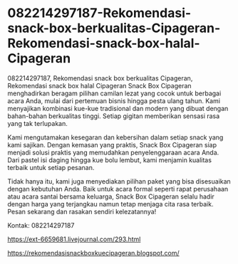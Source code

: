 # 082214297187-Rekomendasi-snack-box-berkualitas-Cipageran-Rekomendasi-snack-box-halal-Cipageran
082214297187, Rekomendasi snack box berkualitas Cipageran, Rekomendasi snack box halal Cipageran
Snack Box Cipageran menghadirkan beragam pilihan camilan lezat yang cocok untuk berbagai acara Anda, mulai dari pertemuan bisnis hingga pesta ulang tahun. Kami menyajikan kombinasi kue-kue tradisional dan modern yang dibuat dengan bahan-bahan berkualitas tinggi. Setiap gigitan memberikan sensasi rasa yang tak terlupakan.

Kami mengutamakan kesegaran dan kebersihan dalam setiap snack yang kami sajikan. Dengan kemasan yang praktis, Snack Box Cipageran siap menjadi solusi praktis yang memudahkan penyelenggaraan acara Anda. Dari pastel isi daging hingga kue bolu lembut, kami menjamin kualitas terbaik untuk setiap pesanan.

Tidak hanya itu, kami juga menyediakan pilihan paket yang bisa disesuaikan dengan kebutuhan Anda. Baik untuk acara formal seperti rapat perusahaan atau acara santai bersama keluarga, Snack Box Cipageran selalu hadir dengan harga yang terjangkau namun tetap menjaga cita rasa terbaik. Pesan sekarang dan rasakan sendiri kelezatannya!

Kontak:
082214297187

https://ext-6659681.livejournal.com/293.html

https://rekomendasisnackboxkuecipageran.blogspot.com/
